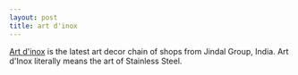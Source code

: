 ```yaml
---
layout: post
title: art d'inox
---
```


[Art d'inox](http://artdinox.com/Main/) is the latest art decor chain of shops from Jindal Group, India. Art d'Inox literally means the art of Stainless Steel.
